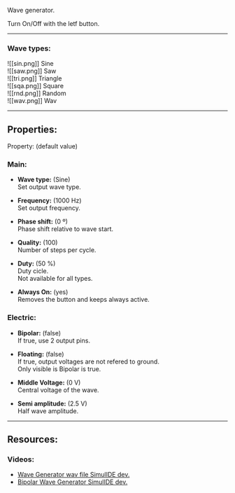 Wave generator.

Turn On/Off with the letf button.

---

### Wave types:
![[sin.png]] Sine<br>
![[saw.png]] Saw<br>
![[tri.png]] Triangle<br>
![[sqa.png]] Square<br>
![[rnd.png]] Random<br>
![[wav.png]] Wav<br>

---

## Properties:
Property: (default value)

### Main:
- **Wave type:** (Sine)<br>
   Set output wave type.<br>

- **Frequency:**  (1000 Hz)<br>
   Set output frequency. <br>

- **Phase shift:** (0 º)<br>
   Phase shift relative to wave start.<br>

- **Quality:** (100)<br>
   Number of steps per cycle.<br>

- **Duty:** (50 %)<br>
   Duty cicle.<br>
   Not available for all types.<br>

- **Always On:** (yes)<br>
   Removes the button and keeps always active.<br>

### Electric:
- **Bipolar:** (false)<br>
   If true, use 2 output pins.<br>

- **Floating:** (false)<br>
   If true, output voltages are not refered to ground.<br>
   Only visible is Bipolar is true.<br>
   
- **Middle Voltage:** (0 V)<br>
   Central voltage of the wave.<br>

- **Semi amplitude:** (2.5 V)<br>
   Half wave amplitude. <br>

---

## Resources:

### Videos:
- [Wave Generator wav file SimulIDE dev.](https://www.youtube.com/watch?v=nqUfnXY_VJE)
- [Bipolar Wave Generator SimulIDE dev.](https://www.youtube.com/watch?v=Ez0m-O1AvVM)

